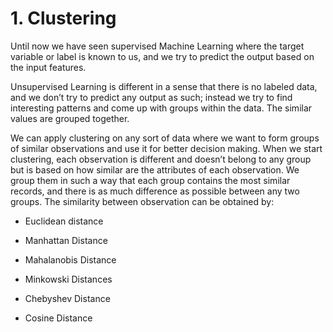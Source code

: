 # 1. Clustering

Until now we have seen supervised Machine Learning where the target variable or label is known to us, and we try to predict the output based on the input features. 

Unsupervised Learning is different in a sense that there is no labeled data, and we don’t try to predict any output
as such; instead we try to find interesting patterns and come up with groups within the data. The similar values are grouped together.

We can apply clustering on any sort of data where we want to form groups
of similar observations and use it for better decision making. When we start clustering, each observation is different and doesn’t
belong to any group but is based on how similar are the attributes of each observation. We group them in such a way that each group contains the most similar records, and there is as much difference as possible between any two groups. The similarity between observation can be obtained by:

- Euclidean distance

- Manhattan Distance

- Mahalanobis Distance

- Minkowski Distances

- Chebyshev Distance

- Cosine Distance

